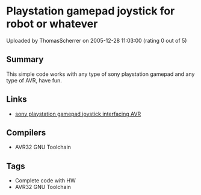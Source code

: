 # Playstation gamepad joystick for robot or whatever

Uploaded by ThomasScherrer on 2005-12-28 11:03:00 (rating 0 out of 5)

## Summary

This simple code works with any type of sony playstation gamepad and any type of AVR, have fun.

## Links

- [sony playstation gamepad joystick interfacing AVR](http://www.webx.dk/robot-crawler/ps-joy.htm)

## Compilers

- AVR32 GNU Toolchain

## Tags

- Complete code with HW
- AVR32 GNU Toolchain

